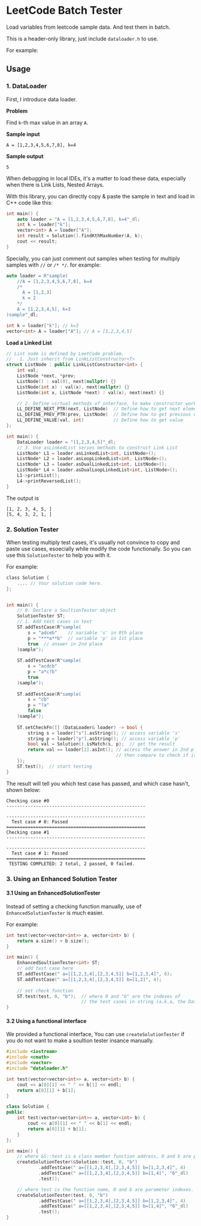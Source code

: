 # LeetCode Batch Tester 

Load variables from leetcode sample data. And test them in batch.

This is a header-only library, just include `dataloader.h` to use.

For example: 

## Usage

### 1. DataLoader

First, I introduce data loader.

**Problem**

Find `k`-th max value in an array `A`.

**Sample input**
```
A = [1,2,3,4,5,6,7,8], k=4
```

**Sample output**
```
5
```

When debugging in local IDEs, it's a matter to load these data, especially when there
is Link Lists, Nested Arrays. 

With this library, you can directly copy & paste the sample in text and load in C++ code like this:
```c++
int main() {
    auto loader = "A = [1,2,3,4,5,6,7,8], k=4"_dl;
    int k = loader["k"];
    vector<int> A = loader["A"];
    int result = Solution().findKthMaxNumber(A, k);
    cout << result;
}
```

Specially, you can just comment out samples when testing for multiply samples with `//` or `/* */`.
for example:
```c++
auto loader = R"sample(
    //A = [1,2,3,4,5,6,7,8], k=4
    /*
      A = [1,2,3]
      k = 2
    */
    A = [1,2,3,4,5], k=3
)sample"_dl;

int k = loader["k"]; // k=3
vector<int> A = loader["A"]; // A = [1,2,3,4,5]
```

**Load a Linked List**

```c++
// List node is defined by LeetCode problem.
//   1. Just inherit from LinkListConstructor<T>
struct ListNode : public LinkListConstructor<int> {
    int val;
    ListNode *next, *prev;
    ListNode() : val(0), next(nullptr) {}
    ListNode(int x) : val(x), next(nullptr) {}
    ListNode(int x, ListNode *next) : val(x), next(next) {}

    // 2. Define virtual methods of interface, to make constructor work
    LL_DEFINE_NEXT_PTR(next, ListNode)  // Define how to get next element
    LL_DEFINE_PREV_PTR(prev, ListNode)  // Define how to get previous element
    LL_DEFINE_VALUE(val, int)           // Define how to get value
};

int main() {
    DataLoader loader = "[1,2,3,4,5]"_dl;
    // 3. Use asLinkedList series methods to construct Link List
    ListNode* L1 = loader.asLinkedList<int, ListNode>();
    ListNode* L2 = loader.asLoopLinkedList<int, ListNode>();
    ListNode* L3 = loader.asDualLinkedList<int, ListNode>();
    ListNode* L4 = loader.asDualLoopLinkedList<int, ListNode>();
    L1->printList();
    L4->printReversedList();
}
```

The output is
```
[1, 2, 3, 4, 5, ]
[5, 4, 3, 2, 1, ]
```

### 2. Solution Tester

When testing multiply test cases, it's usually not convince to copy 
and paste use cases, esoecially while modify the code functionally. So 
you can use this `SolutionTester` to help you with it.

For example: 
```c
class Solution {
    .... // Your solution code here.
};


int main() {
    // 0. Declare a SoultionTester object
    SolutionTester ST;
    // 1. Add test cases in text
    ST.addTestCase(R"sample(
        s = "adceb"    // variable 's' in 0th place
        p = "***a**b"  // variable 'p' in 1st place
        true  // answer in 2nd place
    )sample");
    
    ST.addTestCase(R"sample(
        s = "acdcb"
        p = "a*c?b"
        true
    )sample");
    
    ST.addTestCase(R"sample(
        s = "cb"
        p = "?a"
        false
    )sample");
    
    ST.setCheckFn([] (DataLoader& loader) -> bool {
        string s = loader["s"].asString(); // access variable 's'
        string p = loader["p"].asString(); // access variable 'p'
        bool val = Solution().isMatch(s, p);  // get the result
        return val == loader[2].asInt(); // access the answer in 2nd place
                                         // then compare to check if it's a right answer.
    });
    ST.test();  // start testing
}
```

The result will tell you which test case has passed, and which case hasn't, shown below:

```
Checking case #0
----------------------------------------------------

----------------------------------------------------
  Test case # 0: Passed
====================================================
Checking case #1
----------------------------------------------------

----------------------------------------------------
  Test case # 1: Passed
====================================================
 TESTING COMPLETED: 2 total, 2 passed, 0 failed.
```

### 3. Using an Enhanced Solution Tester

#### **3.1 Using an EnhancedSolutionTester**

Instead of setting a checking function manually, use of `EnhancedSolutionTester` is much easier.

For example:

```c++
int test(vector<vector<int>> a, vector<int> b) {
    return a.size() + b.size();
}

int main() {
    EnhancedSoultionTester<int> ST;
    // add test case here
    ST.addTestCase(" a=[[1,2,3,4],[2,3,4,5]] b=[1,2,3,4]", 6);
    ST.addTestCase(" a=[[1,2,3,4],[2,3,4,5]] b=[1,2]", 4);
    
    // set check function
    ST.test(test, 0, "b");  // where 0 and "b" are the indexes of 
                            // the test cases in string (a.k.a, the DataLoader)
}
```

#### **3.2 Using a functional interface**

We provided a functional interface, You can use `createSolutionTester` if you do not want to make a soultion tester insance manually.

```c++
#include <iostream>
#include <cmath>
#include <vector>
#include "dataloader.h"

int test(vector<vector<int>> a, vector<int> b) {
    cout << a[0][1] << " " << b[1] << endl;
    return a[0][1] + b[1];
}

class Solution {
public:
    int test(vector<vector<int>> a, vector<int> b) {
        cout << a[0][1] << " " << b[1] << endl;
        return a[0][1] + b[1];
    }
};

int main() {
    // where &S::test is a class member function address, 0 and b are parameter indexes.
    createSolutionTester(&Solution::test, 0, "b")
            .addTestCase(" a=[[1,2,3,4],[2,3,4,5]] b=[1,2,3,4]", 4)
            .addTestCase(" a=[[1,2,3,4],[2,3,4,5]] b=[1,4]", "6"_dl)
            .test();

    // where test is the function name, 0 and b are parameter indexes.
    createSolutionTester(test, 0, "b")
            .addTestCase(" a=[[1,2,3,4],[2,3,4,5]] b=[1,2,3,4]", 4)
            .addTestCase(" a=[[1,2,3,4],[2,3,4,5]] b=[1,4]", "6"_dl)
            .test();
}
```


